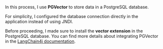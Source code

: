 In this process, I use **PGVector** to store data in a PostgreSQL database.

For simplicity, I configured the database connection directly in the application instead of using JNDI.

Before proceeding, I made sure to install the **vector extension** in the PostgreSQL database. You can find more details about integrating PGVector in the [LangChain4j documentation](https://docs.langchain4j.dev/integrations/embedding-stores/pgvector).
